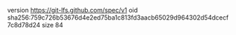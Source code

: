 version https://git-lfs.github.com/spec/v1
oid sha256:759c726b53676d4e2ed75ba1c813fd3aacb65029d964302d54dcecf7c8d78d24
size 84

